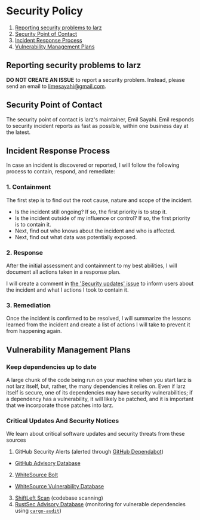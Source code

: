 # Security Policy

1. [Reporting security problems to larz](#reporting)
2. [Security Point of Contact](#contact)
3. [Incident Response Process](#process)
4. [Vulnerability Management Plans](#vulnerability-management)

<a name="reporting"></a>
## Reporting security problems to larz

**DO NOT CREATE AN ISSUE** to report a security problem. Instead, please
send an email to [limesayahi@gmail.com](mailto:limesayahi@gmail.com).

<a name="contact"></a>
## Security Point of Contact

The security point of contact is larz's maintainer, Emil Sayahi. Emil responds to security
incident reports as fast as possible, within one business day at the latest.

<a name="process"></a>
## Incident Response Process

In case an incident is discovered or reported, I will follow the following
process to contain, respond, and remediate:

### 1. Containment

The first step is to find out the root cause, nature and scope of the incident.

- Is the incident still ongoing? If so, the first priority is to stop it.
- Is the incident outside of my influence or control? If so, the first priority is to contain it.
- Next, find out who knows about the incident and who is affected.
- Next, find out what data was potentially exposed.

### 2. Response

After the initial assessment and containment to my best abilities, I will
document all actions taken in a response plan.

I will create a comment in [the 'Security updates' issue](https://github.com/Dirout/larz/issues/19) to inform users about
the incident and what I actions I took to contain it.

### 3. Remediation

Once the incident is confirmed to be resolved, I will summarize the lessons
learned from the incident and create a list of actions I will take to prevent
it from happening again.

<a name="vulnerability-management"></a>
## Vulnerability Management Plans

### Keep dependencies up to date

A large chunk of the code being run on your machine when you start larz is not larz itself, 
but, rather, the many dependencies it relies on. Even if larz itself is secure, one of its dependencies may
have security vulnerabilities; if a dependency has a vulnerability, it will likely be patched, and it is important
that we incorporate those patches into larz.

### Critical Updates And Security Notices

We learn about critical software updates and security threats from these sources

1. GitHub Security Alerts (alerted through [GitHub Dependabot](https://docs.github.com/en/free-pro-team@latest/github/managing-security-vulnerabilities/about-github-dependabot-security-updates))
  - [GitHub Advisory Database](https://github.com/advisories)
2. [WhiteSource Bolt](https://www.whitesourcesoftware.com/free-developer-tools/bolt)
  - [WhiteSource Vulnerability Database](https://www.whitesourcesoftware.com/vulnerability-database/)
3. [ShiftLeft Scan](https://www.shiftleft.io/scan/) (codebase scanning)
4. [RustSec Advisory Database](https://rustsec.org/) (monitoring for vulnerable dependencies using [`cargo-audit`](https://github.com/RustSec/cargo-audit))

